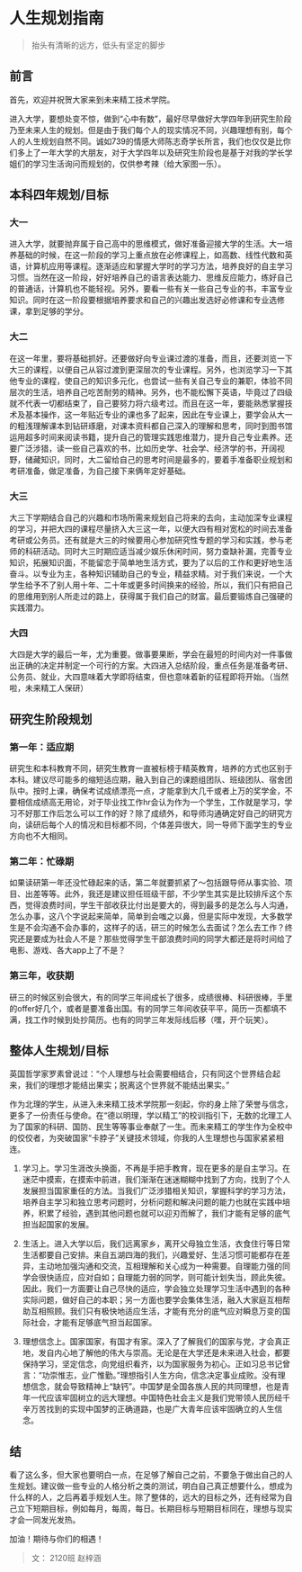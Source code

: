 # 人生规划指南

>抬头有清晰的远方，低头有坚定的脚步

## 前言
首先，欢迎并祝贺大家来到未来精工技术学院。

进入大学，要想处变不惊，做到“心中有数”，最好尽早做好大学四年到研究生阶段乃至未来人生的规划。但是由于我们每个人的现实情况不同，兴趣理想有别，每个人的人生规划自然不同。诚如739的情感大师陈志奇学长所言，我们也仅仅是比你们多上了一年大学的大朋友，对于大学四年以及研究生阶段也是基于对我的学长学姐们的学习生活询问而规划的，仅供参考辣（给大家图一乐）。

## 本科四年规划/目标
### 大一
进入大学，就要抛弃属于自己高中的思维模式，做好准备迎接大学的生活。大一培养基础的时候，在这一阶段的学习上重点放在必修课程上，如高数、线性代数和英语，计算机应用等课程。逐渐适应和掌握大学时的学习方法，培养良好的自主学习习惯。当然在这一阶段，好好培养自己的语言表达能力、思维反应能力，练好自己的普通话，计算机也不能轻视。另外，要看一些有关一些自己专业的书，丰富专业知识。同时在这一阶段要根据培养要求和自己的兴趣出发选好必修课和专业选修课，拿到足够的学分。

### 大二
在这一年里，要将基础抓好。还要做好向专业课过渡的准备，而且，还要浏览一下大三的课程，以便自己从容过渡到更深层次的专业课程。另外，也浏览学习一下其他专业的课程，使自己的知识多元化，也尝试一些有关自己专业的兼职，体验不同层次的生活，培养自己吃苦耐劳的精神。另外，也不能松懈下英语，毕竟过了四级就不代表一切都结束了，自己要努力将六级考过。而且在这一年，要能熟悉掌握技术及基本操作，这一年贴近专业的课也多了起来，因此在专业课上，要学会从大一的粗浅理解课本到钻研琢磨，对课本资料都自己深入的理解和思考，同时到图书馆运用超多时间来阅读书籍，提升自己的管理实践思维潜力，提升自己专业素养。还要广泛涉猎，读一些自己喜欢的书，比如历史学、社会学、经济学的书，开阔视野，储藏知识，同时，大二留给自己的思考时间是最多的，要着手准备职业规划和考研准备，做足准备，为自己接下来俩年定好基础。
### 大三
大三下学期结合自己的兴趣和市场所需来规划自己将来的去向，主动加深专业课程的学习，并把大四的课程尽量挤入大三这一年，以便大四有相对宽松的时间去准备考研或公务员。还有就是大三的时候要用心参加研究性专题的学习和实践，参与老师的科研活动。同时大三时期应适当减少娱乐休闲时间，努力查缺补漏，完善专业知识，拓展知识面，不能留恋于简单地生活方式，要为了以后的工作和更好地生活奋斗。以专业为主，各种知识辅助自己的专业，精益求精。对于我们来说，一个大学生给予不了别人用十年、二十年或更多时间换来的经验，所以，我们只有把自己的思维用到别人所走过的路上，获得属于我们自己的财富。最后要锻炼自己强硬的实践潜力。

### 大四
大四是大学的最后一年，尤为重要。做事要果断，学会在最短的时间内对一件事做出正确的决定并制定一个可行的方案。大四进入总结阶段，重点任务是准备考研、公务员、就业，大四意味着大学即将结束，但也意味着新的征程即将开始。（当然啦，未来精工人保研）

## 研究生阶段规划
### 第一年：适应期
研究生和本科教育不同，研究生教育一直被标榜于精英教育，培养的方式也区别于本科。建议尽可能多的缩短适应期，融入到自己的课题组团队、班级团队、宿舍团队中。按时上课，确保考试成绩漂亮一点，才能拿到大几千或者上万的奖学金，不要相信成绩高无用论，对于毕业找工作hr会认为作为一个学生，工作就是学习，学习不好那工作后怎么可以工作的好？除了成绩外，和导师沟通确定好自己的研究方向，读研后每个人的情况和目标都不同，个体差异很大，同一导师下面学生的专业方向也不大相同。
### 第二年：忙碌期
如果读研第一年还没忙碌起来的话，第二年就要抓紧了～包括跟导师从事实验、项目、出差等等。此外，我还是建议担任班级干部，不少学生其实是比较排斥这个东西，觉得浪费时间，学生干部收获比付出是要大的，得到最多的是怎么与人沟通，怎么办事，这八个字说起来简单，简单到会嗤之以鼻，但是实际中发现，大多数学生是不会沟通不会办事的，这样子的话，研三的时候怎么去面试？怎么去工作？终究还是要成为社会人不是？那些觉得学生干部浪费时间的同学大都还是将时间给了电影、游戏、各大app上了不是？
### 第三年，收获期
研三的时候区别会很大，有的同学三年间成长了很多，成绩很棒、科研很棒，手里的offer好几个，或者是要准备出国。有的同学三年间收获平平，简历一页都填不满，找工作时候到处抄简历。也有的同学三年发际线后移（嘿，开个玩笑）。

## 整体人生规划/目标
英国哲学家罗素曾说过：“个人理想与社会需要相结合，只有同这个世界结合起来，我们的理想才能结出果实；脱离这个世界就不能结出果实。”

作为北理的学生，从进入未来精工技术学院那一刻起，你的身上除了荣誉与信念，更多了一份责任与使命。在“德以明理，学以精工”的校训指引下，无数的北理工人为了国家的科研、国防、民生等等事业奉献了一生。而未来精工的学生作为全校中的佼佼者，为突破国家“卡脖子”关键技术领域，你我的人生理想也与国家紧紧相连。

1. 学习上。学习生涯改头换面，不再是手把手教育，现在更多的是自主学习。在迷茫中摸索，在摸索中前进，我们渐渐在迷迷糊糊中找到了方向，找到了个人发展担当国家重任的方法。当我们广泛涉猎相关知识，掌握科学的学习方法，培养自主学习和独立思考问题时，分析问题和解决问题的能力也就在实践中培养，积累了经验，遇到其他问题也就可以迎刃而解了，我们才能有足够的底气担当起国家的发展。

2. 生活上。进入大学以后，我们远离家乡，离开父母独立生活，衣食住行等日常生活都要自己安排。来自五湖四海的我们，兴趣爱好、生活习惯可能都存在差异，主动地加强沟通和交流，互相理解和关心成为一种需要。自理能力强的同学会很快适应，应对自如；自理能力弱的同学，则可能计划失当，顾此失彼。因此，我们一方面要让自己尽快的适应，学会独立处理学习生活中遇到的各种实际问题，做好自己的本职；另一方面也要学会集体生活，融入大家庭互相帮助互相照顾。我们只有极快地适应生活，才能有充分的底气应对瞬息万变的国际社会，才能有足够底气担当起国家。

3. 理想信念上。国家国家，有国才有家。深入了了解我们的国家与党，才会真正地，发自内心地了解他的伟大与崇高。无论是在大学还是未来进入社会，都要保持学习，坚定信念，向党组织看齐，以为国家服务为初心。正如习总书记曾言：“功崇惟志，业广惟勤。”理想指引人生方向，信念决定事业成败。没有理想信念，就会导致精神上“缺钙”。中国梦是全国各族人民的共同理想，也是青年一代应该牢固树立的远大理想。中国特色社会主义是我们党带领人民历经千辛万苦找到的实现中国梦的正确道路，也是广大青年应该牢固确立的人生信念。


## 结
看了这么多，但大家也要明白一点，在足够了解自己之前，不要急于做出自己的人生规划。建议做一些专业的人格分析之类的测试，明白自己真正想要什么，想成为什么样的人，之后再着手规划人生。除了整体的，远大的目标之外，还有经常为自己立下短期目标，例如每月，每周，每日。长期目标与短期目标同在，理想与现实才会一同发光发热。

加油！期待与你们的相遇！

> 文： 2120班 赵梓涵